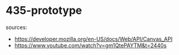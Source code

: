 # 435-prototype

sources: 
- https://developer.mozilla.org/en-US/docs/Web/API/Canvas_API
- https://www.youtube.com/watch?v=gm1QtePAYTM&t=2440s
